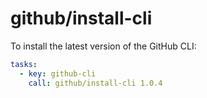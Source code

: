 # github/install-cli

To install the latest version of the GitHub CLI:

```yaml
tasks:
  - key: github-cli
    call: github/install-cli 1.0.4
```
